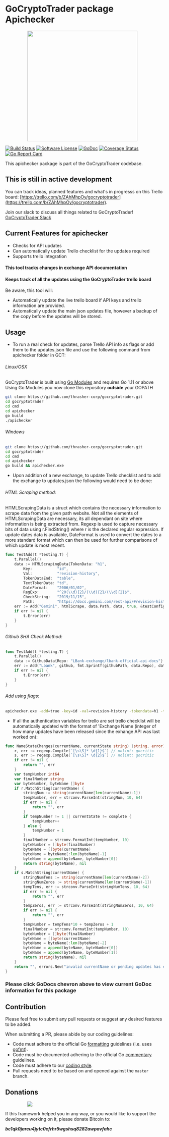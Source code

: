 # GoCryptoTrader package Apichecker

<img src="https://github.com/thrasher-corp/gocryptotrader/blob/master/web/src/assets/page-logo.png?raw=true" width="350px" height="350px" hspace="70">


[![Build Status](https://travis-ci.org/thrasher-corp/gocryptotrader.svg?branch=master)](https://travis-ci.org/thrasher-corp/gocryptotrader)
[![Software License](https://img.shields.io/badge/License-MIT-orange.svg?style=flat-square)](https://github.com/thrasher-corp/gocryptotrader/blob/master/LICENSE)
[![GoDoc](https://godoc.org/github.com/thrasher-corp/gocryptotrader?status.svg)](https://godoc.org/github.com/thrasher-corp/gocryptotrader/cmd/apichecker)
[![Coverage Status](http://codecov.io/github/thrasher-corp/gocryptotrader/coverage.svg?branch=master)](http://codecov.io/github/thrasher-corp/gocryptotrader?branch=master)
[![Go Report Card](https://goreportcard.com/badge/github.com/thrasher-corp/gocryptotrader)](https://goreportcard.com/report/github.com/thrasher-corp/gocryptotrader)


This apichecker package is part of the GoCryptoTrader codebase.

## This is still in active development

You can track ideas, planned features and what's in progresss on this Trello board: [https://trello.com/b/ZAhMhpOy/gocryptotrader](https://trello.com/b/ZAhMhpOy/gocryptotrader).

Join our slack to discuss all things related to GoCryptoTrader! [GoCryptoTrader Slack](https://join.slack.com/t/gocryptotrader/shared_invite/enQtNTQ5NDAxMjA2Mjc5LTc5ZDE1ZTNiOGM3ZGMyMmY1NTAxYWZhODE0MWM5N2JlZDk1NDU0YTViYzk4NTk3OTRiMDQzNGQ1YTc4YmRlMTk)

## Current Features for apichecker

+ Checks for API updates
+ Can automatically update Trello checklist for the updates required
+ Supports trello integration

#### This tool tracks changes in exchange API documentation
#### Keeps track of all the updates using the GoCryptoTrader trello board

Be aware, this tool will:
- Automatically update the live trello board if API keys and trello information are provided.
- Automatically update the main json updates file, however a backup of the copy before the updates will be stored.

## Usage

+ To run a real check for updates, parse Trello API info as flags or add them to the updates.json file and use the following command from apichecker folder in GCT:

###### Linux/OSX
GoCryptoTrader is built using [Go Modules](https://github.com/golang/go/wiki/Modules) and requires Go 1.11 or above
Using Go Modules you now clone this repository **outside** your GOPATH

```bash
git clone https://github.com/thrasher-corp/gocryptotrader.git
cd gocryptotrader
cd cmd
cd apichecker
go build
./apichecker
```

###### Windows

```bash
git clone https://github.com/thrasher-corp/gocryptotrader.git
cd gocryptotrader
cd cmd
cd apichecker
go build && apichecker.exe
```

+ Upon addition of a new exchange, to update Trello checklist and to add the exchange to updates.json the following would need to be done:

###### HTML Scraping method:
HTMLScrapingData is a struct which contains the necessary information to scrape data from the given path website. Not all the elements of HTMLScrapingData are necessary, its all dependant on site where information is being extracted from. Regexp is used to capture necessary bits of data using r.FindString() where r is the declared regular expression. If update dates data is available, DateFormat is used to convert the dates to a more standard format which can then be used for further comparisons of which update is most recent.
```go
func TestAdd(t *testing.T) {
	t.Parallel()
	data := HTMLScrapingData{TokenData: "h1",
		Key:           "id",
		Val:           "revision-history",
		TokenDataEnd:  "table",
		TextTokenData: "td",
		DateFormat:    "2006/01/02",
		RegExp:        "^20(\\d){2}/(\\d){2}/(\\d){2}$",
		CheckString:   "2019/11/15",
		Path:          "https://docs.gemini.com/rest-api/#revision-history"}
	err := Add("Gemini", htmlScrape, data.Path, data, true, &testConfigData)
	if err != nil {
		t.Error(err)
    }
}
```

###### Github SHA Check Method:
```go
func TestAdd(t *testing.T) {
	t.Parallel()
	data := GithubData{Repo: "LBank-exchange/lbank-official-api-docs"}
	err := Add("Lbank", github, fmt.Sprintf(githubPath, data.Repo), data, false, &configData)
	if err != nil {
		t.Error(err)
    }
}
```

###### Add using flags:
```bash
apichecker.exe -add=true -key=id -val=revision-history -tokendata=h1 -tokendataend=table -texttokendata=td -dateformat=2006/01/02 -checktype="HTML String Check" -regexp="^20(\d){2}/(\d){2}/(\d){2}$" -path="https://docs.gemini.com/rest-api/#revision-history" -exchangename=Gemini
```

+ If all the authentication variables for trello are set trello checklist will be automatically updated with the format of 'Exchange Name (integer of how many updates have been released since the exhange API was last worked on):
```go
func NameStateChanges(currentName, currentState string) (string, error) {
	r, err := regexp.Compile(`[\s\S]* \d{1}$`) // nolint: gocritic
	s, err := regexp.Compile(`[\s\S]* \d{2}$`) // nolint: gocritic
	if err != nil {
		return "", err
	}
	var tempNumber int64
	var finalNumber string
	var byteNumber, byteName []byte
	if r.MatchString(currentName) {
		stringNum := string(currentName[len(currentName)-1])
		tempNumber, err = strconv.ParseInt(stringNum, 10, 64)
		if err != nil {
			return "", err
		}
		if tempNumber != 1 || currentState != complete {
			tempNumber++
		} else {
			tempNumber = 1
		}
		finalNumber = strconv.FormatInt(tempNumber, 10)
		byteNumber = []byte(finalNumber)
		byteName = []byte(currentName)
		byteName = byteName[:len(byteName)-1]
		byteName = append(byteName, byteNumber[0])
		return string(byteName), nil
	}
	if s.MatchString(currentName) {
		stringNumTens := string(currentName[len(currentName)-2])
		stringNumZeros := string(currentName[len(currentName)-1])
		tempTens, err := strconv.ParseInt(stringNumTens, 10, 64)
		if err != nil {
			return "", err
		}
		tempZeros, err := strconv.ParseInt(stringNumZeros, 10, 64)
		if err != nil {
			return "", err
		}
		tempNumber = tempTens*10 + tempZeros + 1
		finalNumber = strconv.FormatInt(tempNumber, 10)
		byteNumber = []byte(finalNumber)
		byteName = []byte(currentName)
		byteName = byteName[:len(byteName)-2]
		byteName = append(byteName, byteNumber[0])
		byteName = append(byteName, byteNumber[1])
		return string(byteName), nil
	}
	return "", errors.New("invalid currentName or pending updates has exceeded 99")
}
```

### Please click GoDocs chevron above to view current GoDoc information for this package

## Contribution

Please feel free to submit any pull requests or suggest any desired features to be added.

When submitting a PR, please abide by our coding guidelines:

+ Code must adhere to the official Go [formatting](https://golang.org/doc/effective_go.html#formatting) guidelines (i.e. uses [gofmt](https://golang.org/cmd/gofmt/)).
+ Code must be documented adhering to the official Go [commentary](https://golang.org/doc/effective_go.html#commentary) guidelines.
+ Code must adhere to our [coding style](https://github.com/thrasher-corp/gocryptotrader/blob/master/doc/coding_style.md).
+ Pull requests need to be based on and opened against the `master` branch.

## Donations

<img src="https://github.com/thrasher-corp/gocryptotrader/blob/master/web/src/assets/donate.png?raw=true" hspace="70">

If this framework helped you in any way, or you would like to support the developers working on it, please donate Bitcoin to:

***bc1qk0jareu4jytc0cfrhr5wgshsq8282awpavfahc***
